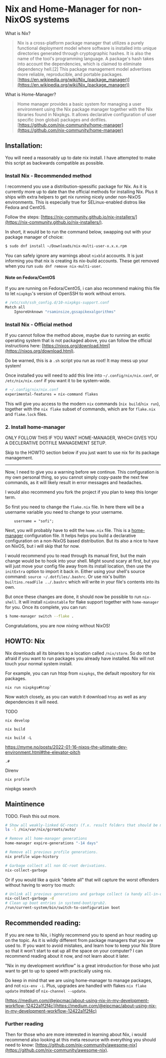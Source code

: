 # Nix and Home-Manager for non-NixOS systems

What is Nix?

> Nix is a cross-platform package manager that utilizes a purely functional deployment model where software is installed into unique directories generated through cryptographic hashes. It is also the name of the tool's programming language. A package's hash takes into account the dependencies, which is claimed to eliminate dependency hell.[2] This package management model advertises more reliable, reproducible, and portable packages.  
[https://en.wikipedia.org/wiki/Nix_(package_manager)](https://en.wikipedia.org/wiki/Nix_(package_manager))

What is Home-Manager?

> Home manager provides a basic system for managing a user environment using the Nix package manager together with the Nix libraries found in Nixpkgs. It allows declarative configuration of user specific (non global) packages and dotfiles.  
[https://github.com/nix-community/home-manager](https://github.com/nix-community/home-manager)

## Installation:

You will need a reasonably up to date nix install. I have attempted to make
this script as backwards compatible as possible.

### Install Nix - Recommended method

I recommend you use a distribution-spessific package for Nix. As it is currently
more up to date than the official methods for installing Nix. Plus it ships with
extra helpers to get nix running nicely under non-NixOS environments.
This is especially true for SELinux-enabled distros like Fedora and CentOS.

Follow the steps:
[https://nix-community.github.io/nix-installers/](https://nix-community.github.io/nix-installers/).

In short, it would be to run the command below, swapping out with your package
manager of choice:

```bash
$ sudo dnf install ~/Downloads/nix-multi-user-x.x.x.rpm
```

You can safely ignore any warnings about `nixbld` accounts. It is just informing
you that nix is creating its nix-build accounts. These get removed when you run
`sudo dnf remove nix-multi-user`.

#### Note on Fedora/CentOS

If you are running on Fedora/CentOS, i can also recommend making this file to
let `nixpkgs`'s version of OpenSSH to work without errors.

```bash
# /etc/ssh/ssh_config.d/10-nixpkgs-support.conf
Match all
    IgnoreUnknown "rsaminsize,gssapikexalgorithms"
```

### Install Nix - Official method

If you cannot follow the method above, maybe due to running an exotic
operating system that is not packaged above, you can follow the
official instructions here:
[https://nixos.org/download.html](https://nixos.org/download.html).

Do be warned, this is a `.sh` script you run as root! It may mess up your system!

Once installed you will need to add this line into `~/.config/nix/nix.conf`,
or `/etc/nix/nix.conf` if you want it to be system-wide.

```bash
# ~/.config/nix/nix.conf
experimental-features = nix-command flakes
```

This will give you access to the modern `nix` commands (`nix build`/`nix run`),
together with the `nix flake` subset of commands, which are for `flake.nix` and
`flake.lock` files.


### 2. Install home-manager

ONLY FOLLOW THIS IF YOU WANT HOME-MANAGER, WHICH GIVES YOU A DECLERATIVE DOTFILE
MANAGEMENT SETUP.

Skip to the HOWTO section below if you just want to use nix for its package
management.

---

Now, I need to give you a warning before we continue. This configuration is
my own personal thing, so you cannot simply copy-paste the next few
commands, as it will likely result in error messages and headaches.

I would also recommend you fork the project if you plan to keep this longer
term.

So first you need to change the `flake.nix` file. In here there will be a
username variable you need to change to your username.

```
    username = "sofi";
```

Next, you will probably have to edit the `home.nix` file. This is a
[home-manager](https://github.com/nix-community/home-manager) configuration
file. It helps helps you build a declarative configuration on a non-NixOS
based distribution. But its also a nice to have on NixOS, but i will skip
that for now.

I would recommend you to read through its manual first,
but the main change would be to hook into your shell. Might sound scary at
first, but you will just move your config file away from its install location,
then use the `initExtra` option to import it back in. Either using
your shell's source command: `source ~/.dotfiles/.bashrc`. Or use
nix's builtin `builtins.readFile ../.bashrc` which will write in your file's
contents into its own.

But once these changes are done, it should now be possible to run `nix-shell`.
It will install `nixUnstable` for flake support together with `home-manager`
for you. Once its complete, you can run:

```bash
$ home-manager switch --flake .
```

Congratulations, you are now nixing without NixOS!

## HOWTO: Nix

Nix downloads all its binaries to a location called `/nix/store`. So do not be afraid
if you want to run packages you already have installed. Nix will not touch your
normal system install.

For example, you can run htop from `nixpkgs`, the default repository for nix packages.

```
nix run nixpkgs#htop`
```

Now watch closely, as you can watch it download `htop` as well as any dependencies it
will need.

TODO

`nix develop`

`nix build`

`nix build -L`

https://myme.no/posts/2022-01-16-nixos-the-ultimate-dev-environment.html#the-elevator-pitch

`.#`

Direnv

`nix profile`

nixpkgs search

## Maintinence

TODO. Flesh this out more.

```bash
# Show all weakly-linked GC-roots (f.x. result folders that should be manually deleted).
ls -l /nix/var/nix/gcroots/auto/

# Remove all home-manager generations
home-manager expire-generations "-14 days"

# Remove all previous profile generations.
nix profile wipe-history

# Garbage collect all non GC-root derivations.
nix-collect-garbage
```
Or if you would like a quick "delete all" that will capture the worst offenders without having to worry too much:
```bash
# Unlink all previous generations and garbage collect (a handy all-in-one command).
nix-collect-garbage -d
# Clean up boot entries in systemd-boot/grub2.
/run/current-system/bin/switch-to-configuration boot
```

## Recommended reading:

If you are new to Nix, i highly recommend you to spend an hour reading up on
the topic. As it is wildly different from package managers that you are used
to. If you want to avoid mistakes, and learn how to keep your Nix Store so that
it won't start to eat up all the space on your computer? I can recommend reading
about it now, and not learn about it later.

"Nix in my development workflow" is a great introduction for those who just
want to get to up to speed with practically using nix.

Do keep in mind that we are using home-manager to manage packages, and not
`nix-env -i`. Plus, upgrades are handled with flakes `nix flake update` instead
of `nix-channel --update`.

[https://medium.com/@ejpcmac/about-using-nix-in-my-development-workflow-12422a1f2f4c](https://medium.com/@ejpcmac/about-using-nix-in-my-development-workflow-12422a1f2f4c)

### Further reading

Then for those who are more interested in learning about Nix, i would recommend
also looking at this meta resource with everything you should need to know:
[https://github.com/nix-community/awesome-nix](https://github.com/nix-community/awesome-nix).
